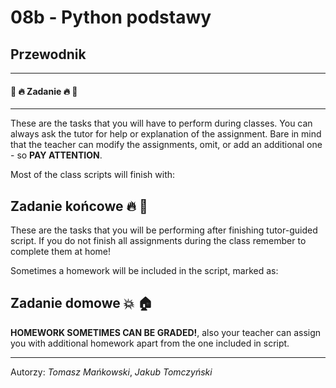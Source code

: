 # 08b - Python podstawy

## Przewodnik

---

#### :hammer: :fire: Zadanie :fire: :hammer:

---

These are the tasks that you will have to perform during classes. You can always ask the tutor for help or explanation of the assignment. Bare in mind that the teacher can modify the assignments, omit, or add an additional one - so **PAY ATTENTION**.

Most of the class scripts will finish with:

## Zadanie końcowe :fire: :hammer:

These are the tasks that you will be performing after finishing tutor-guided script. If you do not finish all assignments during the class remember to complete them at home!

Sometimes a homework will be included in the script, marked as:

## Zadanie domowe :boom: :house:

**HOMEWORK SOMETIMES CAN BE GRADED!**, also your teacher can assign you with additional homework apart from the one included in script.

---

Autorzy: *Tomasz Mańkowski*, *Jakub Tomczyński*
